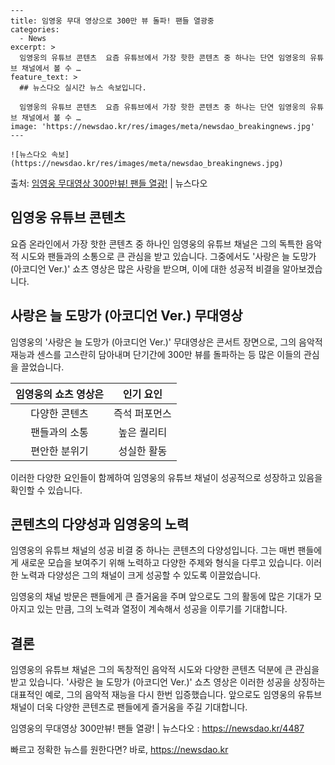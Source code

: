     ---
    title: 임영웅 무대 영상으로 300만 뷰 돌파! 팬들 열광중
    categories:
      - News
    excerpt: >
      임영웅의 유튜브 콘텐츠  요즘 유튜브에서 가장 핫한 콘텐츠 중 하나는 단연 임영웅의 유튜브 채널에서 볼 수 …
    feature_text: >
      ## 뉴스다오 실시간 뉴스 속보입니다.
    
      임영웅의 유튜브 콘텐츠  요즘 유튜브에서 가장 핫한 콘텐츠 중 하나는 단연 임영웅의 유튜브 채널에서 볼 수 …
    image: 'https://newsdao.kr/res/images/meta/newsdao_breakingnews.jpg'
    ---
    
    ![뉴스다오 속보](https://newsdao.kr/res/images/meta/newsdao_breakingnews.jpg)

<p>출처: <a href="https://newsdao.kr/4487" rel="dofollow">임영웅 무대영상 300만뷰! 팬들 열광!</a> | 뉴스다오</p>

<h2 data-ke-size="size26">임영웅 유튜브 콘텐츠</h2>
<p data-ke-size="size16">요즘 온라인에서 가장 핫한 콘텐츠 중 하나인 임영웅의 유튜브 채널은 그의 독특한 음악적 시도와 팬들과의 소통으로 큰 관심을 받고 있습니다. 그중에서도 '사랑은 늘 도망가 (아코디언 Ver.)' 쇼츠 영상은 많은 사랑을 받으며, 이에 대한 성공적 비결을 알아보겠습니다.</p>

<h2 data-ke-size="size26">사랑은 늘 도망가 (아코디언 Ver.) 무대영상</h2>
<p data-ke-size="size16">임영웅의 '사랑은 늘 도망가 (아코디언 Ver.)' 무대영상은 콘서트 장면으로, 그의 음악적 재능과 센스를 고스란히 담아내며 단기간에 300만 뷰를 돌파하는 등 많은 이들의 관심을 끌었습니다.</p>

<table>
	<thead>
		<tr>
			<th style="text-align: center;">임영웅의 쇼츠 영상은</th>
			<th style="text-align: center;">인기 요인</th>
		</tr>
	</thead>
	<tbody>
		<tr>
			<td style="text-align: center;">다양한 콘텐츠</td>
			<td style="text-align: center;">즉석 퍼포먼스</td>
		</tr>
		<tr>
			<td style="text-align: center;">팬들과의 소통</td>
			<td style="text-align: center;">높은 퀄리티</td>
		</tr>
		<tr>
			<td style="text-align: center;">편안한 분위기</td>
			<td style="text-align: center;">성실한 활동</td>
		</tr>
	</tbody>
</table>
<p data-ke-size="size16">이러한 다양한 요인들이 함께하여 임영웅의 유튜브 채널이 성공적으로 성장하고 있음을 확인할 수 있습니다.</p>

<h2 data-ke-size="size26">콘텐츠의 다양성과 임영웅의 노력</h2>
<p data-ke-size="size16">임영웅의 유튜브 채널의 성공 비결 중 하나는 콘텐츠의 다양성입니다. 그는 매번 팬들에게 새로운 모습을 보여주기 위해 노력하고 다양한 주제와 형식을 다루고 있습니다. 이러한 노력과 다양성은 그의 채널이 크게 성공할 수 있도록 이끌었습니다.</p>

<p data-ke-size="size16">임영웅의 채널 방문은 팬들에게 큰 즐거움을 주며 앞으로도 그의 활동에 많은 기대가 모아지고 있는 만큼, 그의 노력과 열정이 계속해서 성공을 이루기를 기대합니다.</p>

<h2 data-ke-size="size26">결론</h2>
<p data-ke-size="size16">임영웅의 유튜브 채널은 그의 독창적인 음악적 시도와 다양한 콘텐츠 덕분에 큰 관심을 받고 있습니다. '사랑은 늘 도망가 (아코디언 Ver.)' 쇼츠 영상은 이러한 성공을 상징하는 대표적인 예로, 그의 음악적 재능을 다시 한번 입증했습니다. 앞으로도 임영웅의 유튜브 채널이 더욱 다양한 콘텐츠로 팬들에게 즐거움을 주길 기대합니다.</p>

<p data-ke-size="size16">임영웅의 무대영상 300만뷰! 팬들 열광! | 뉴스다오 : <a href="https://newsdao.kr/4487">https://newsdao.kr/4487</a></p> 

빠르고 정확한 뉴스를 원한다면? 바로, <a href="https://newsdao.kr" rel="dofollow">https://newsdao.kr</a>


    
